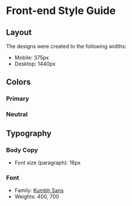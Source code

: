 # Front-end Style Guide

## Layout

The designs were created to the following widths:

- Mobile: 375px
- Desktop: 1440px

## Colors

### Primary

### Neutral

## Typography

### Body Copy

- Font size (paragraph): 16px

### Font

- Family: [Kumbh Sans](https://fonts.google.com/specimen/Kumbh+Sans)
- Weights: 400, 700
